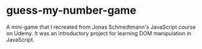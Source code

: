 # guess-my-number-game
A mini-game that I recreated from Jonas Schmedtmann's JavaScript course on Udemy. It was an introductory project for learning DOM manipulation in JavaScript.
